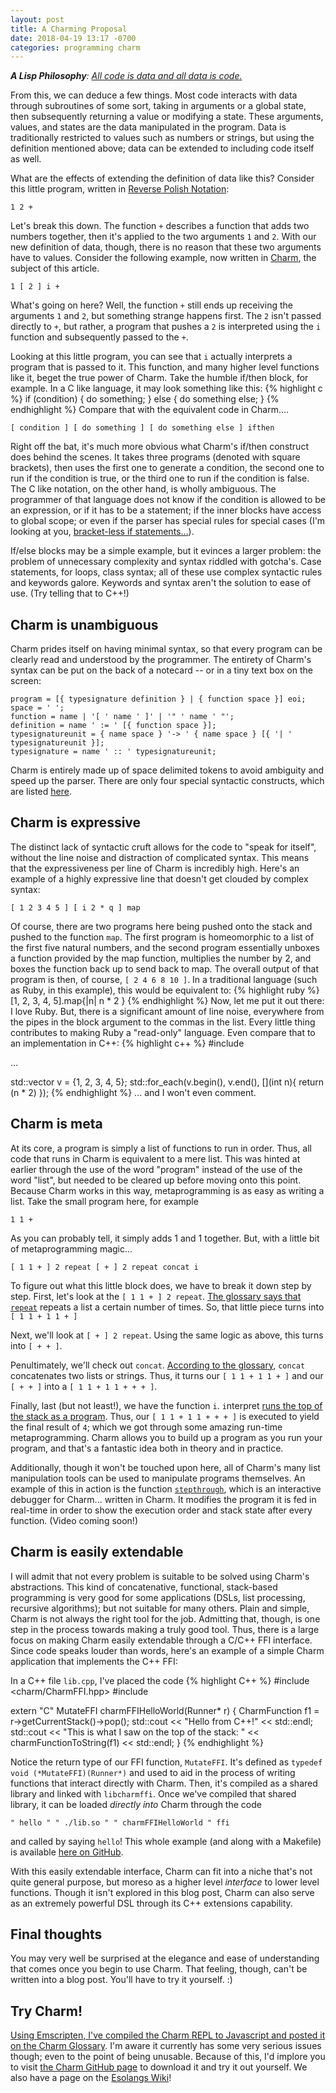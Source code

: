 ```yaml
---
layout: post
title: A Charming Proposal
date: 2018-04-19 13:17 -0700
categories: programming charm
---
```

_**A Lisp Philosophy**: [All code is data and all data is code.](http://wiki.c2.com/?DataAndCodeAreTheSameThing)_

From this, we can deduce a few things. Most code interacts with data through subroutines of some sort, taking in arguments or a global state, then subsequently returning a value or modifying a state. These arguments, values, and states are the data manipulated in the program. Data is traditionally restricted to values such as numbers or strings, but using the definition mentioned above; data can be extended to including code itself as well.

What are the effects of extending the definition of data like this? Consider this little program, written in [Reverse Polish Notation](https://en.wikipedia.org/wiki/Reverse_Polish_notation):
```
1 2 +
```
Let's break this down. The function `+` describes a function that adds two numbers together, then it's applied to the two arguments `1` and `2`. With our new definition of data, though, there is no reason that these two arguments have to values. Consider the following example, now written in [Charm](https://github.com/aearnus/charm), the subject of this article.
```
1 [ 2 ] i +
```
What's going on here? Well, the function `+` still ends up receiving the arguments `1` and `2`, but something strange happens first. The `2` isn't passed directly to `+`, but rather, a program that pushes a `2` is interpreted using the `i` function and subsequently passed to the `+`.

Looking at this little program, you can see that `i` actually interprets a program that is passed to it. This function, and many higher level functions like it, beget the true power of Charm. Take the humble if/then block, for example. In a C like language, it may look something like this:
{% highlight c %}
if (condition) {
    do something;
} else {
    do something else;
}
{% endhighlight %}
Compare that with the equivalent code in Charm....
```
[ condition ] [ do something ] [ do something else ] ifthen
```
Right off the bat, it's much more obvious what Charm's if/then construct does behind the scenes. It takes three programs (denoted with square brackets), then uses the first one to generate a condition, the second one to run if the condition is true, or the third one to run if the condition is false. The C like notation, on the other hand, is wholly ambiguous. The programmer of that language does not know if the condition is allowed to be an expression, or if it has to be a statement; if the inner blocks have access to global scope; or even if the parser has special rules for special cases (I'm looking at you, [bracket-less if statements...](https://stackoverflow.com/questions/97506/formatting-of-if-statements)).

If/else blocks may be a simple example, but it evinces a larger problem: the problem of unnecessary complexity and syntax riddled with gotcha's. Case statements, for loops, class syntax; all of these use complex syntactic rules and keywords galore. Keywords and syntax aren't the solution to ease of use. (Try telling that to C++!)

## Charm is unambiguous

Charm prides itself on having minimal syntax, so that every program can be clearly read and understood by the programmer. The entirety of Charm's syntax can be put on the back of a notecard -- or in a tiny text box on the screen:
```
program = [{ typesignature definition } | { function space }] eoi;
space = ' ';
function = name | '[ ' name ' ]' | '" ' name ' "';
definition = name ' := ' [{ function space }];
typesignatureunit = { name space } '-> ' { name space } [{ '| ' typesignatureunit }];
typesignature = name ' :: ' typesignatureunit;
```
Charm is entirely made up of space delimited tokens to avoid ambiguity and speed up the parser. There are only four special syntactic constructs, which are listed [here](https://github.com/aearnus/charm/blob/master/Readme.md#basic-syntax-and-implementation).

## Charm is expressive

The distinct lack of syntactic cruft allows for the code to "speak for itself", without the line noise and distraction of complicated syntax. This means that the expressiveness per line of Charm is incredibly high. Here's an example of a highly expressive line that doesn't get clouded by complex syntax:
```
[ 1 2 3 4 5 ] [ i 2 * q ] map
```
Of course, there are two programs here being pushed onto the stack and pushed to the function `map`. The first program is homeomorphic to a list of the first five natural numbers, and the second program essentially unboxes a function provided by the map function, multiplies the number by 2, and boxes the function back up to send back to map. The overall output of that program is then, of course, `[ 2 4 6 8 10 ]`. In a traditional language (such as Ruby, in this example), this would be equivalent to:
{% highlight ruby %}
[1, 2, 3, 4, 5].map{|n| n * 2 }
{% endhighlight %}
Now, let me put it out there: I love Ruby. But, there is a significant amount of line noise, everywhere from the pipes in the block argument to the commas in the list. Every little thing contributes to making Ruby a "read-only" language. Even compare that to an implementation in C++:
{% highlight c++ %}
#include <algorithm>

...

std::vector<int> v = {1, 2, 3, 4, 5};
std::for_each(v.begin(), v.end(), [](int n){ return (n * 2) });
{% endhighlight %}
... and I won't even comment.

## Charm is meta

At its core, a program is simply a list of functions to run in order. Thus, all code that runs in Charm is equivalent to a mere list. This was hinted at earlier through the use of the word "program" instead of the use of the word "list", but needed to be cleared up before moving onto this point. Because Charm works in this way, metaprogramming is as easy as writing a list. Take the small program here, for example
```
1 1 +
```
As you can probably tell, it simply adds 1 and 1 together. But, with a little bit of metaprogramming magic...
```
[ 1 1 + ] 2 repeat [ + ] 2 repeat concat i
```
To figure out what this little block does, we have to break it down step by step. First, let's look at the `[ 1 1 + ] 2 repeat`. [The glossary says that `repeat`](https://aearnus.github.io/charm/#repeat-id) repeats a list a certain number of times. So, that little piece turns into `[ 1 1 + 1 1 + ]`

Next, we'll look at `[ + ] 2 repeat`. Using the same logic as above, this turns into `[ + + ]`.

Penultimately, we'll check out `concat`. [According to the glossary](https://aearnus.github.io/charm/#concat-id), `concat` concatenates two lists or strings. Thus, it turns our `[ 1 1 + 1 1 + ]` and our `[ + + ]` into a `[ 1 1 + 1 1 + + + ]`.

Finally, last (but not least!), we have the function `i`. `i`nterpret [runs the top of the stack as a program](https://aearnus.github.io/charm/#i-id). Thus, our `[ 1 1 + 1 1 + + + ]` is executed to yield the final result of `4`; which we got through some amazing run-time metaprogramming. Charm allows you to build up a program as you run your program, and that's a fantastic idea both in theory and in practice.

Additionally, though it won't be touched upon here, all of Charm's many list manipulation tools can be used to manipulate programs themselves. An example of this in action is the function [`stepthrough`](https://aearnus.github.io/charm/#stepthrough-id), which is an interactive debugger for Charm... written in Charm. It modifies the program it is fed in real-time in order to show the execution order and stack state after every function. (Video coming soon!)

## Charm is easily extendable

I will admit that not every problem is suitable to be solved using Charm's abstractions. This kind of concatenative, functional, stack-based programming is very good for some applications (DSLs, list processing, recursive algorithms); but not suitable for many others. Plain and simple, Charm is not always the right tool for the job. Admitting that, though, is one step in the process towards making a truly good tool. Thus, there is a large focus on making Charm easily extendable through a C/C++ FFI interface. Since code speaks louder than words, here's an example of a simple Charm application that implements the C++ FFI:

In a C++ file `lib.cpp`, I've placed the code
{% highlight C++ %}
#include <charm/CharmFFI.hpp>
#include <iostream>

extern "C"
MutateFFI charmFFIHelloWorld(Runner* r) {
    CharmFunction f1 = r->getCurrentStack()->pop();
    std::cout << "Hello from C++!" << std::endl;
    std::cout << "This is what I saw on the top of the stack: " << charmFunctionToString(f1) << std::endl;
}
{% endhighlight %}

Notice the return type of our FFI function, `MutateFFI`. It's defined as `typedef void (*MutateFFI)(Runner*)` and used to aid in the process of writing functions that interact directly with Charm. Then, it's compiled as a shared library and linked with `libcharmffi`. Once we've compiled that shared library, it can be loaded _directly into_ Charm through the code
```
" hello " " ./lib.so " " charmFFIHelloWorld " ffi
```
and called by saying `hello`! This whole example (and along with a Makefile) is available [here on GitHub](https://github.com/Aearnus/charm/tree/master/test/ffi).

With this easily extendable interface, Charm can fit into a niche that's not quite general purpose, but moreso as a higher level _interface_ to lower level functions. Though it isn't explored in this blog post, Charm can also serve as an extremely powerful DSL through its C++ extensions capability.

## Final thoughts

You may very well be surprised at the elegance and ease of understanding that comes once you begin to use Charm. That feeling, though, can't be written into a blog post. You'll have to try it yourself. :)

## Try Charm!

[Using Emscripten, I've compiled the Charm REPL to Javascript and posted it on the Charm Glossary](https://aearnus.github.io/charm/). I'm aware it currently has some very serious issues though; even to the point of being unusable. Because of this, I'd implore you to visit [the Charm GitHub page](https://github.com/Aearnus/charm) to download it and try it out yourself. We also have a page on the [Esolangs Wiki](https://esolangs.org/wiki/Charm)!
